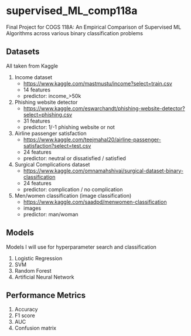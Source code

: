 # supervised_ML_comp118a
Final Project for COGS 118A: An Empirical Comparison of Supervised ML Algorithms across various binary classification problems

## Datasets

All taken from Kaggle

1. Income dataset
	* https://www.kaggle.com/mastmustu/income?select=train.csv
	* 14 features
	* predictor: income_>50k
2. Phishing website detector
	* https://www.kaggle.com/eswarchandt/phishing-website-detector?select=phishing.csv
	* 31 features
	* predictor: 1/-1 phishing website or not
3. Airline passenger satisfaction
	* https://www.kaggle.com/teejmahal20/airline-passenger-satisfaction?select=test.csv
	* 24 features
	* predictor: neutral or dissatisfied / satisfied
4. Surgical Complications dataset
	* https://www.kaggle.com/omnamahshivai/surgical-dataset-binary-classification
	* 24 features
	* predictor: complication / no complication
5. Men/women classification (image classification)
	* https://www.kaggle.com/saadpd/menwomen-classification
	* images
	* predictor: man/woman

## Models

Models I will use for hyperparameter search and classification

1. Logistic Regression
2. SVM
3. Random Forest
4. Artificial Neural Network

## Performance Metrics

1. Accuracy
2. F1 score
3. AUC 
4. Confusion matrix

